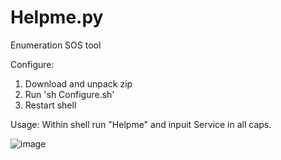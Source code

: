 # Helpme.py
Enumeration SOS tool

Configure:
1. Download and unpack zip
2. Run 'sh Configure.sh'
3. Restart shell

Usage:
Within shell run "Helpme" and inpuit Service in all caps. 

![image](https://github.com/Downwithmydaemons/Helpme.py/assets/173225466/c17dc1ea-da5e-4e59-b5d6-a5447a57126b)
